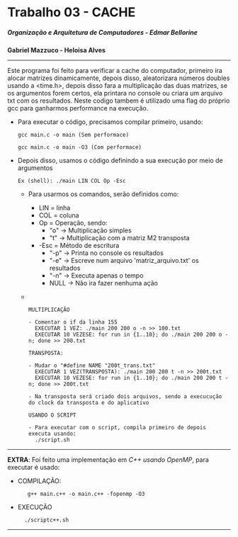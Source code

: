 # Trabalho 03 - CACHE

##### Organização e Arquitetura de Computadores - Edmar Bellorine

**Gabriel Mazzuco - Heloisa Alves**

---

Este programa foi feito para verificar a cache do computador, primeiro ira alocar matrizes dinamicamente, depois disso, aleatorizara números doubles usando a <time.h>, depois disso fara a multiplicação das duas matrizes, se os argumentos forem certos, ela printara no console ou criara um arquivo txt com os resultados. Neste codigo tambem é utilizado uma flag do próprio gcc para ganharmos performance na execução.

- Para executar o código, precisamos compilar primeiro, usando:

  ```shell
  gcc main.c -o main (Sem performace)

  gcc main.c -o main -O3 (Com performace)
  ```
- Depois disso, usamos o código definindo a sua execução por meio de argumentos

  ```
  Ex (shell): ./main LIN COL Op -Esc
  ```

  - Para usarmos os comandos, serão definidos como:

    - LIN = linha
    - COL = coluna
    - Op = Operação, sendo:
      - "o" -> Multiplicação simples
      - "t" -> Multiplicação com a matriz M2 transposta
    - -Esc = Método de escritura
      - "-p" -> Printa no console os resultados
      - "-e" -> Escreve num arquivo 'matriz_arquivo.txt' os resultados
      - "-n" -> Executa apenas o tempo
      - NULL -> Não ira fazer nenhuma ação
  - ```


    MULTIPLICAÇÃO

    - Comentar o if da linha 155
      EXECUTAR 1 VEZ: ./main 200 200 o -n >> 100.txt
      EXECUTAR 10 VEZESE: for run in {1..10}; do ./main 200 200 o -n; done >> 200.txt

    TRANSPOSTA:

    - Mudar o "#define NAME "200t_trans.txt"
      EXECUTAR 1 VEZ(TRANSPOSTA): ./main 200 200 t -n >> 200t.txt
      EXECUTAR 10 VEZESE: for run in {1..10}; do ./main 200 200 t -n; done >> 200t.txt

    - Na transposta será criado dois arquivos, sendo a execucução do clock da transposta e do aplicativo

    USANDO O SCRIPT

    - Para executar com o script, compila primeiro de depois executa usando:
      ./script.sh

    ```

---

**EXTRA**: Foi feito uma implementação em *C++ usando OpenMP*, para executar é usado:

- COMPILAÇÃO:

  ```g++
     g++ main.c++ -o main.c++ -fopenmp -O3
  ```
- EXECUÇÃO

  ```
    ./scriptc++.sh
  ```

---
